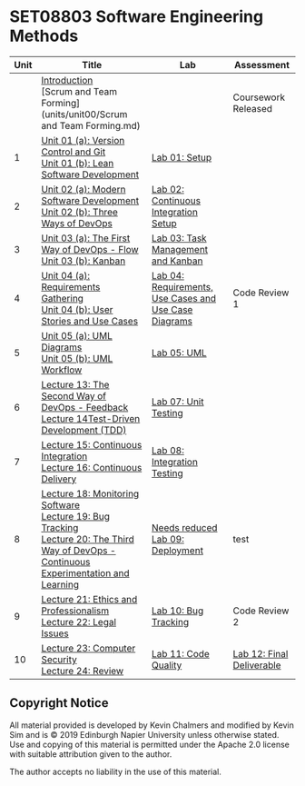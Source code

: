 # SET08803 Software Engineering Methods

| Unit | Title                                                        | Lab                                                          | Assessment                              |
| ---- | ------------------------------------------------------------ | ------------------------------------------------------------ | --------------------------------------- |
|      | [Introduction](units/unit00/Introduction.md) <br> [Scrum and Team Forming](units/unit00/Scrum and Team Forming.md) |                                                              | Coursework Released                     |
| 1    | [Unit 01 (a): Version Control and Git](units/unit01/unit1a.md) <br> [Unit 01 (b): Lean Software Development](units/unit01/unit1b.md) | [Lab 01: Setup](labs/lab01)                                  |                                         |
| 2    | [Unit 02 (a): Modern Software Development](units/unit02/unit2a.md) <br> [Unit 02 (b): Three Ways of DevOps](units/unit02/unit2b.md) | [Lab 02: Continuous Integration Setup](labs/lab02)           |                                         |
| 3    | [Unit 03 (a): The First Way of DevOps - Flow](units/unit03/unit3a.md) <br> [Unit 03 (b): Kanban](units/unit03/unit3b.md) | [Lab 03: Task Management and Kanban](labs/lab03)             |                                         |
| 4    | [Unit 04 (a): Requirements Gathering](units/unit04/unit4a.md) <br> [Unit 04 (b): User Stories and Use Cases](units/unit04/unit4b.md) | [Lab 04: Requirements, Use Cases and Use Case Diagrams](labs/lab04) | Code Review 1                           |
| 5    | [Unit 05 (a): UML Diagrams](units/unit05/unit5a.md) <br> [Unit 05 (b): UML Workflow](units/unit05/unit5a.md) | [Lab 05: UML](labs/lab05)                                    |                                         |
| 6    | [Lecture 13: The Second Way of DevOps - Feedback](lectures/lecture13) <br> [Lecture 14Test-Driven Development (TDD)](lectures/lecture14) | [Lab 07: Unit Testing](labs/lab07)                           |                                         |
| 7    | [Lecture 15: Continuous Integration](lectures/lecture15) <br> [Lecture 16: Continuous Delivery](lectures/lecture16) | [Lab 08: Integration Testing](labs/lab08)                    |                                         |
| 8    | [Lecture 18: Monitoring Software](lectures/lecture18)<br> [Lecture 19: Bug Tracking](lectures/lecture19) <br> [Lecture 20: The Third Way of DevOps - Continuous Experimentation and Learning](lectures/lecture20) | [Needs reduced Lab 09: Deployment](labs/lab09)               | test                                    |
| 9    | [Lecture 21: Ethics and Professionalism](lectures/lecture21) <br> [Lecture 22: Legal Issues](lectures/lecture22) | [Lab 10: Bug Tracking](labs/lab10)                           | Code Review 2                           |
| 10   | [Lecture 23: Computer Security](lectures/lecture23) <br> [Lecture 24: Review](lectures/lecture24) | [Lab 11: Code Quality](labs/lab11)                           | [Lab 12: Final Deliverable](labs/lab12) |

## Copyright Notice

All material provided is developed by Kevin Chalmers and modified by Kevin Sim and is &copy; 2019 Edinburgh Napier University unless otherwise stated.  Use and copying of this material is permitted under the Apache 2.0 license with suitable attribution given to the author.

The author accepts no liability in the use of this material.